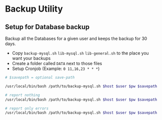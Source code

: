 # Backup Utility


## Setup for Database backup
Backup all the Databases for a given user and keeps the backup for 30 days.

- Copy `backup-mysql.sh` `lib-mysql.sh` `lib-general.sh` to the place you want your backups
- Create a folder called `DATA` next to those files
- Setup Cronjob (Example: `0 11,16,23 * * *`)

```bash
# $savepath = optional save-path

/usr/local/bin/bash /path/to/backup-mysql.sh $host $user $pw $savepath

# report nothing
/usr/local/bin/bash /path/to/backup-mysql.sh $host $user $pw $savepath >/dev/null 2>&1

# report only errors
/usr/local/bin/bash /path/to/backup-mysql.sh $host $user $pw $savepath > /dev/null
```
